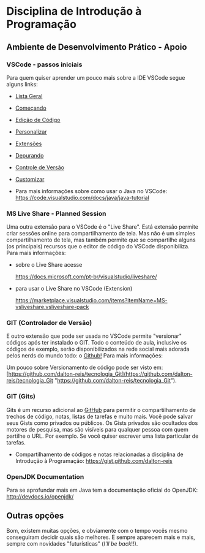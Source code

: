 # Disciplina de Introdução à Programação

## Ambiente de Desenvolvimento Prático - Apoio

### VSCode - passos iniciais

Para quem quiser aprender um pouco mais sobre a IDE VSCode segue alguns links:

- [Lista Geral](<https://code.visualstudio.com/docs/getstarted/introvideos>)
- [Começando](<https://code.visualstudio.com/docs/introvideos/basics>)
- [Edição de Código](<https://code.visualstudio.com/docs/introvideos/codeediting>)
- [Personalizar](<https://code.visualstudio.com/docs/introvideos/configure>)
- [Extensões](<https://code.visualstudio.com/docs/introvideos/extend>)
- [Depurando](<https://code.visualstudio.com/docs/introvideos/debugging>)
- [Controle de Versão](<https://code.visualstudio.com/docs/introvideos/versioncontrol>)
- [Customizar](<https://code.visualstudio.com/docs/introvideos/customize>)

- Para mais informações sobre como usar o Java no VSCode:
  [<https://code.visualstudio.com/docs/java/java-tutorial>](<https://code.visualstudio.com/docs/java/java-tutorial> "Uso do Java no VSCode")

### MS Live Share - Planned Session

Uma outra extensão para o VSCode é o "Live Share". Está extensão permite criar sessões online para compartilhamento de tela. Mas não é um simples compartilhamento de tela, mas também permite que se compartilhe alguns (os principais) recursos que o editor de código do VSCode disponibiliza.
Para mais informações:

- sobre o Live Share acesse

  [<https://docs.microsoft.com/pt-br/visualstudio/liveshare/>](<https://docs.microsoft.com/pt-br/visualstudio/liveshare/> "Sobre o Live Share")

- para usar o Live Share no VSCode (Extension)
  
  [<https://marketplace.visualstudio.com/items?itemName=MS-vsliveshare.vsliveshare-pack>](<https://marketplace.visualstudio.com/items?itemName=MS-vsliveshare.vsliveshare-pack> "Instalar o Live Share")

### GIT (Controlador de Versão)

E outro extensão que pode ser usada no VSCode permite "versionar" códigos após ter instalado o GIT. Todo o conteúdo de aula, inclusive os códigos de exemplo, serão disponibilizados na rede social mais adorada pelos nerds do mundo todo: o [Github!](<https://github.com>) Para mais informações:

Um pouco sobre Versionamento de código pode ser visto em: [https://github.com/dalton-reis/tecnologia_Git](<https://github.com/dalton-reis/tecnologia_Git> "https://github.com/dalton-reis/tecnologia_Git").  

### GIT (Gits)

Gits é um recurso adicional ao [GitHub](<https://github.com>) para permitir o compartilhamento de trechos de código, notas, listas de tarefas e muito mais. Você pode salvar seus Gists como privados ou públicos. Os Gists privados são ocultados dos motores de pesquisa, mas são visíveis para qualquer pessoa com quem partilhe o URL. Por exemplo. Se você quiser escrever uma lista particular de tarefas.

- Compartilhamento de códigos e notas relacionadas a disciplina de Introdução à Programação: <https://gist.github.com/dalton-reis>


### OpenJDK Documentation

Para se aprofundar mais em Java tem a documentação oficial do OpenJDK:
[<http://devdocs.io/openjdk/>](<http://devdocs.io/openjdk/> "Documentação do OpenJDK")

## Outras opções

Bom, existem muitas opções, e obviamente com o tempo vocês mesmo conseguiram decidir quais são melhores.
E sempre aparecem mais e mais, sempre com novidades "futurísticas" (_I'll be back_!!).
